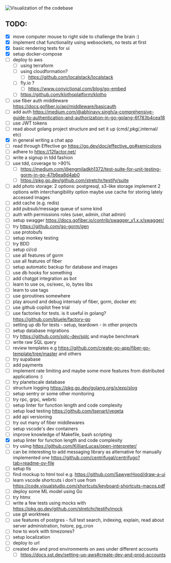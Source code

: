 ![Visualization of the codebase](./diagram.svg)

## TODO:

- [x] move computer mouse to right side to challenge the brain :)
- [x] implement chat functionality using websockets, no tests at first
- [x] basic rendering tests for ui
- [x] setup docker-compose
- [ ] deploy to aws
  - [ ] using terraform
  - [ ] using cloudformation?
    - [ ] https://github.com/localstack/localstack
  - [ ] fly.io ?
    - [ ] https://www.convictional.com/blog/go-embed
  - [ ] https://github.com/klothoplatform/klotho
- [ ] use fiber auth middleware https://docs.gofiber.io/api/middleware/basicauth
- [ ] add auth https://medium.com/@abhinavv.singh/a-comprehensive-guide-to-authentication-and-authorization-in-go-golang-6f783b4cea18
- [ ] use JWT tokens
- [ ] read about golang project structure and set it up (cmd/,pkg/,internal/ etc)
- [x] in general writing a chat app
- [ ] read through Effective go https://go.dev/doc/effective_go#semicolons
- [ ] adhere to https://12factor.net/
- [ ] write a signup in tdd fashion
- [ ] use tdd, coverage to >90%
  - [ ] https://medium.com/@engmiladkh1372/test-suite-for-unit-testing-gorm-in-go-47b6ea8d4ab0
  - [ ] https://pkg.go.dev/github.com/stretchr/testify/suite
- [ ] add photo storage: 2 options: postgresql, s3-like storage
      implement 2 options with interchangibility option
      maybe use cache for storing lately accessed images
- [ ] add cache (e.g. redis)
- [ ] add pubsub/message queue of some kind
- [ ] auth with permissions roles (user, admin, chat admin)
- [ ] setup swagger https://docs.gofiber.io/contrib/swagger_v1.x.x/swagger/
- [ ] try https://github.com/go-gorm/gen
- [ ] use protobufs
- [ ] setup monkey testing
- [ ] try BDD
- [ ] setup ci/cd
- [ ] use all features of gorm
- [ ] use all features of fiber
- [ ] setup automatic backup for database and images
- [ ] use db hooks for something
- [ ] add chatgpt integration as bot
- [ ] learn to use os, os/exec, io, bytes libs
- [ ] learn to use tags
- [ ] use goroutines somewhere
- [ ] play around and debug internaly of fiber, gorm, docker etc
- [ ] use github copilot free trial
- [ ] use factories for tests. is it useful in golang? https://github.com/bluele/factory-go
- [ ] setting up db for tests - setup, teardown - in other projects
- [ ] setup database migrations
- [ ] try https://github.com/sqlc-dev/sqlc and maybe benchmark
- [ ] write raw SQL query
- [ ] review templates e.g https://github.com/create-go-app/fiber-go-template/tree/master and others
- [ ] try supabase
- [ ] add payments
- [ ] implement rate limiting and maybe some more features from distributed applications :)
- [ ] try planetscale database
- [ ] structure logging https://pkg.go.dev/golang.org/x/exp/slog
- [ ] setup sentry or some other monitoring
- [ ] try rpc, grpc, webrtc
- [ ] setup linter for function length and code complexity
- [ ] setup load testing https://github.com/tsenart/vegeta
- [ ] add api versioning
- [ ] try out many of fiber middlewares
- [ ] setup vscode's dev containers
- [ ] improve knowledge of Makefile, bash scripting
- [x] setup linter for function length and code complexity
- [ ] try using https://github.com/KillianLucas/open-interpreter/
- [ ] can be interesting to add messaging library as alternative for manually implemented one https://github.com/centrifugal/centrifugo?tab=readme-ov-file
- [ ] setup tls
- [ ] find mockup to html tool e.g. https://github.com/SawyerHood/draw-a-ui
- [ ] learn vscode shortcuts i don't use from https://code.visualstudio.com/shortcuts/keyboard-shortcuts-macos.pdf
- [ ] deploy some ML model using Go
- [ ] try htmx
- [ ] write a few tests using mocks with https://pkg.go.dev/github.com/stretchr/testify/mock
- [ ] use git worktrees
- [ ] use features of postgres - full text search, indexing, explain, read about server administration, hstore, pg_cron
- [ ] how to work with timezones?
- [ ] setup localization
- [ ] deploy to url
- [ ] created dev and prod environments on aws under different accounts
  - [ ] https://docs.sst.dev/setting-up-aws#create-dev-and-prod-accounts
